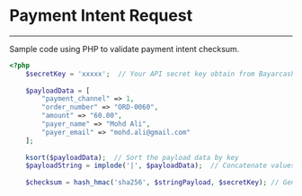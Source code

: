 # Payment Intent Request

***



Sample code using PHP to validate payment intent checksum.



```php
<?php
    $secretKey = 'xxxxx';  // Your API secret key obtain from Bayarcash portal
    
    $payloadData = [
        "payment_channel" => 1,
        "order_number" => "ORD-0060",
        "amount" => "60.00",
        "payer_name" => "Mohd Ali",
        "payer_email" => "mohd.ali@gmail.com"
    ];
    
    ksort($payloadData);  // Sort the payload data by key
    $payloadString = implode('|', $payloadData);  // Concatenate values with '|'
    
    $checksum = hash_hmac('sha256', $stringPayload, $secretKey); // Generate HMAC SHA256 checksum
```

